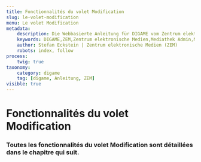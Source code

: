 ```yaml
---
title: Fonctionnalités du volet Modification
slug: le-volet-modification
menu: Le volet Modification
metadata:
    description: Die Webbasierte Anleitung für DIGAME vom Zentrum elektronische Medien ZEM.
    keywords: DIGAME,ZEM,Zentrum elektronische Medien,Mediathek Admin,Mediathek,Bilddatenbank,Bildverwaltung,Bundesverwaltung,Eidgenossenschaft,Schweizerische Eidgenossenschaft,VBS,Bundesamt für Verteidigung, Bevölkerungsschutz und Sport
    author: Stefan Eckstein | Zentrum elektronische Medien (ZEM)
    robots: index, follow
process:
	twig: true
taxonomy:
    category: digame
    tag: [digame, Anleitung, ZEM]
visible: true
---
```



# Fonctionnalités du volet Modification
### Toutes les fonctionnalités du volet Modification sont détaillées dans le chapitre qui suit.
